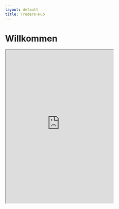 ```yaml
---
layout: default
title: Traders-Hub
---
```

# Willkommen
<div>
    <iframe src="https://discord.com/widget?id=459426513675223044&theme=dark" width="350" height="500" allowtransparency="true" sandbox="allow-popups allow-popups-to-escape-sandbox allow-same-origin allow-scripts">
    </iframe>
</div>



